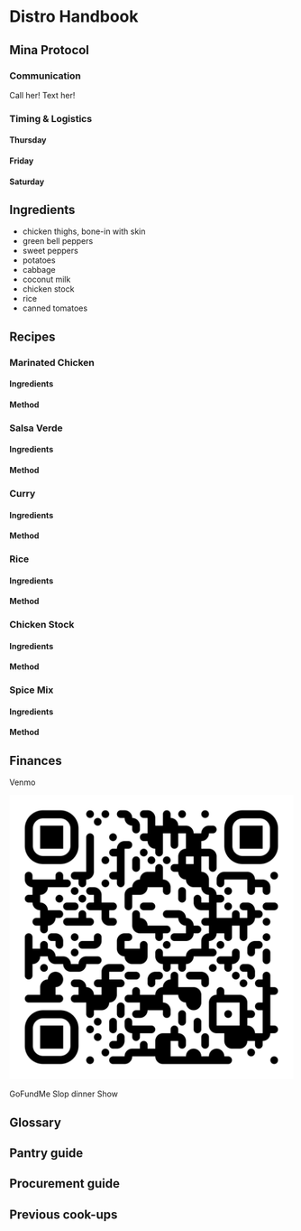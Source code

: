 # Distro Handbook

## Mina Protocol
### Communication
Call her! Text her!
### Timing & Logistics
#### Thursday
#### Friday
#### Saturday

## Ingredients

+ chicken thighs, bone-in with skin
+ green bell peppers
+ sweet peppers
+ potatoes
+ cabbage
+ coconut milk
+ chicken stock
+ rice
+ canned tomatoes

## Recipes

### Marinated Chicken
#### Ingredients
#### Method

### Salsa Verde
#### Ingredients
#### Method

### Curry
#### Ingredients
#### Method

### Rice
#### Ingredients
#### Method

### Chicken Stock
#### Ingredients
#### Method

### Spice Mix
#### Ingredients
#### Method

## Finances
Venmo

![qr-code-donation](./public/images/swampdog-distro-qr.svg)

GoFundMe
Slop dinner
Show

## Glossary

## Pantry guide

## Procurement guide

## Previous cook-ups
